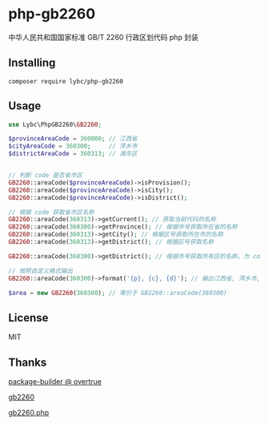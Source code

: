 # php-gb2260

中华人民共和国国家标准 GB/T 2260 行政区划代码 php 封装


## Installing

`composer require lybc/php-gb2260`

## Usage
```php
use Lybc\PhpGB2260\GB2260;

$provinceAreaCode = 360000; // 江西省
$cityAreaCode = 360300;     // 萍乡市
$districtAreaCode = 360313; // 湘东区


// 判断 code 是否省市区
GB2260::areaCode($provinceAreaCode)->isProvision();
GB2260::areaCode($provinceAreaCode)->isCity();
GB2260::areaCode($provinceAreaCode)->isDistrict();

// 根据 code 获取省市区名称
GB2260::areaCode(360313)->getCurrent(); // 获取当前代码的名称
GB2260::areaCode(360300)->getProvince(); // 根据市号获取所在省的名称
GB2260::areaCode(360313)->getCity(); // 根据区号获取所在市的名称
GB2260::areaCode(360313)->getDistrict(); // 根据区号获取名称

GB2260::areaCode(360300)->getDistrict(); // 根据市号获取所有区的名称，为 code => name 的数组

// 按照自定义格式输出
GB2260::areaCode(360300)->format('{p}, {c}, {d}'); // 输出江西省, 萍乡市, 湘东区, 只支持{p}/{c}/{d}

$area = new GB2260(360300); // 等价于 GB2260::areaCode(360300)
```

## License

MIT

## Thanks

[package-builder @ overtrue](https://github.com/overtrue/package-builder)

[gb2260](https://github.com/cn/GB2260)

[gb2260.php](https://github.com/cn/GB2260.php)

